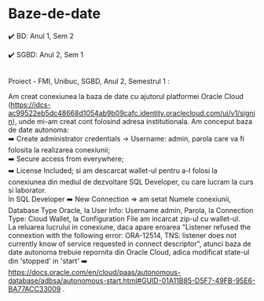 # Baze-de-date

:heavy_check_mark: BD: Anul 1, Sem 2

:heavy_check_mark: SGBD: Anul 2, Sem 1


<br/>
Proiect - FMI, Unibuc, SGBD, Anul 2, Semestrul 1 :

Am creat conexiunea la baza de date cu ajutorul platformei Oracle Cloud (https://idcs-ac99522eb5dc48668d1054ab9b09cafc.identity.oraclecloud.com/ui/v1/signin), unde mi-am creat cont folosind adresa institutionala. Am conceput baza de date autonoma:
<br/>:arrow_right: Create administrator credentials -> Username: admin, parola care va fi folosita la realizarea conexiunii;
<br/>:arrow_right: Secure access from everywhere;
<br/>:arrow_right: License Included;   si am descarcat wallet-ul pentru a-l folosi la conexiunea din mediul de dezvoltare SQL Developer, cu care lucram la curs si laborator. 
<br/>In SQL Developer :arrow_right: New Connection => am setat Numele conexiunii, Database Type Oracle, la User Info: Username admin, Parola, la Connection Type: Cloud Wallet, la Configuration File am incarcat zip-ul cu wallet-ul.
<br/>La reluarea lucrului in conexiune, daca apare eroarea "Listener refused the connextion with the following error: ORA-12514, TNS: listener does not currently know of service requested in connect descriptor", atunci baza de date autonoma trebuie repornita din Oracle Cloud, adica modificat state-ul din 'stopped' in 'start' :arrow_right: https://docs.oracle.com/en/cloud/paas/autonomous-database/adbsa/autonomous-start.html#GUID-01A11B85-D5F7-49FB-95E6-BA77ACC33009 .
